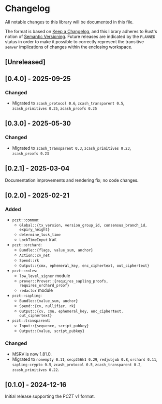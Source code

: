 # Changelog
All notable changes to this library will be documented in this file.

The format is based on [Keep a Changelog](https://keepachangelog.com/en/1.0.0/),
and this library adheres to Rust's notion of
[Semantic Versioning](https://semver.org/spec/v2.0.0.html). Future releases are
indicated by the `PLANNED` status in order to make it possible to correctly
represent the transitive `semver` implications of changes within the enclosing
workspace.

## [Unreleased]

## [0.4.0] - 2025-09-25

### Changed
- Migrated to `zcash_protocol 0.6`, `zcash_transparent 0.5`, `zcash_primitives 0.25`,
  `zcash_proofs 0.25`

## [0.3.0] - 2025-05-30

### Changed
- Migrated to `zcash_transparent 0.3`, `zcash_primitives 0.23`, `zcash_proofs 0.23`

## [0.2.1] - 2025-03-04

Documentation improvements and rendering fix; no code changes.

## [0.2.0] - 2025-02-21

### Added
- `pczt::common`:
  - `Global::{tx_version, version_group_id, consensus_branch_id, expiry_height}`
  - `determine_lock_time`
  - `LockTimeInput` trait
- `pczt::orchard`:
  - `Bundle::{flags, value_sum, anchor}`
  - `Action::cv_net`
  - `Spend::rk`
  - `Output::{cmx, ephemeral_key, enc_ciphertext, out_ciphertext}`
- `pczt::roles`:
  - `low_level_signer` module
  - `prover::Prover::{requires_sapling_proofs, requires_orchard_proof}`
  - `redactor` module
- `pczt::sapling`:
  - `Bundle::{value_sum, anchor}`
  - `Spend::{cv, nullifier, rk}`
  - `Output::{cv, cmu, ephemeral_key, enc_ciphertext, out_ciphertext}`
- `pczt::transparent`:
  - `Input::{sequence, script_pubkey}`
  - `Output::{value, script_pubkey}`

### Changed
- MSRV is now 1.81.0.
- Migrated to `nonempty 0.11`, `secp256k1 0.29`, `redjubjub 0.8`, `orchard 0.11`,
  `sapling-crypto 0.5`, `zcash_protocol 0.5`, `zcash_transparent 0.2`,
  `zcash_primitives 0.22`.


## [0.1.0] - 2024-12-16
Initial release supporting the PCZT v1 format.
